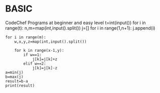 # BASIC
CodeChef Programs at beginner and easy level
t=int(input())
for i in range(t):
    n,m=map(int,input().split())
    j=[]
    for i in range(1,n+1):
        j.append(i) 
        
    for i in range(m):
        w,x,y,z=map(int,input().split())
        
        for k in range(x-1,y):
            if w==1:
                j[k]=j[k]+z 
            elif w==2:
                j[k]=j[k]-z 
    a=min(j)
    b=max(j)
    result=b-a 
    print(result)
        
